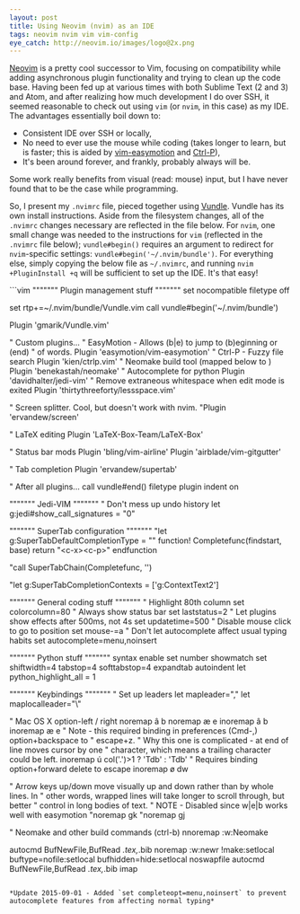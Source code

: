 ```yaml
---
layout: post
title: Using Neovim (nvim) as an IDE
tags: neovim nvim vim vim-config
eye_catch: http://neovim.io/images/logo@2x.png
---
```


[Neovim](http://neovim.io) is a pretty cool successor to Vim, focusing on compatibility while adding asynchronous plugin functionality and trying to clean up the code base.  Having been fed up at various times with both Sublime Text (2 and 3) and Atom, and after realizing how much development I do over SSH, it seemed reasonable to check out using `vim` (or `nvim`, in this case) as my IDE.  The advantages essentially boil down to:

* Consistent IDE over SSH or locally,
* No need to ever use the mouse while coding (takes longer to learn, but is faster; this is aided by [vim-easymotion](https://github.com/easymotion/vim-easymotion) and [Ctrl-P](https://github.com/kien/ctrlp.vim)),
* It's been around forever, and frankly, probably always will be.

Some work really benefits from visual (read: mouse) input, but I have never found that to be the case while programming.

<!--more-->

So, I present my `.nvimrc` file, pieced together using [Vundle](https://github.com/gmarik/Vundle.vim).  Vundle has its own install instructions.  Aside from the filesystem changes, all of the `.nvimrc` changes necessary are reflected in the file below.  For `nvim`, one small change was needed to the instructions for `vim` (reflected in the `.nvimrc` file below); `vundle#begin()` requires an argument to redirect for `nvim`-specific settings: `vundle#begin('~/.nvim/bundle')`.  For everything else, simply copying the below file as `~/.nvimrc`, and running `nvim +PluginInstall +q` will be sufficient to set up the IDE.  It's that easy!

<div class="code-name" title=".nvimrc"></div>
```vim
""""""" Plugin management stuff """""""
set nocompatible
filetype off

set rtp+=~/.nvim/bundle/Vundle.vim
call vundle#begin('~/.nvim/bundle')

Plugin 'gmarik/Vundle.vim'

" Custom plugins...
" EasyMotion - Allows <leader><leader>(b|e) to jump to (b)eginning or (end)
" of words.
Plugin 'easymotion/vim-easymotion'
" Ctrl-P - Fuzzy file search
Plugin 'kien/ctrlp.vim'
" Neomake build tool (mapped below to <c-b>)
Plugin 'benekastah/neomake'
" Autocomplete for python
Plugin 'davidhalter/jedi-vim'
" Remove extraneous whitespace when edit mode is exited
Plugin 'thirtythreeforty/lessspace.vim'

" Screen splitter.  Cool, but doesn't work with nvim.
"Plugin 'ervandew/screen'

" LaTeX editing
Plugin 'LaTeX-Box-Team/LaTeX-Box'

" Status bar mods
Plugin 'bling/vim-airline'
Plugin 'airblade/vim-gitgutter'

" Tab completion
Plugin 'ervandew/supertab'


" After all plugins...
call vundle#end()
filetype plugin indent on

""""""" Jedi-VIM """""""
" Don't mess up undo history
let g:jedi#show_call_signatures = "0"


""""""" SuperTab configuration """""""
"let g:SuperTabDefaultCompletionType = "<c-x><c-u>"
function! Completefunc(findstart, base)
    return "\<c-x>\<c-p>"
endfunction

"call SuperTabChain(Completefunc, '<c-n>')

"let g:SuperTabCompletionContexts = ['g:ContextText2']


""""""" General coding stuff """""""
" Highlight 80th column
set colorcolumn=80
" Always show status bar
set laststatus=2
" Let plugins show effects after 500ms, not 4s
set updatetime=500
" Disable mouse click to go to position
set mouse-=a
" Don't let autocomplete affect usual typing habits
set autocomplete=menu,noinsert


""""""" Python stuff """""""
syntax enable
set number showmatch
set shiftwidth=4 tabstop=4 softtabstop=4 expandtab autoindent
let python_highlight_all = 1


""""""" Keybindings """""""
" Set up leaders
let mapleader=","
let maplocalleader="\\"

" Mac OS X option-left / right
noremap â b
noremap æ e
inoremap â <C-o>b
inoremap æ <C-o>e<right>
" Note - this required binding in preferences (Cmd-,) option+backspace to
" escape+z.
" Why this one is complicated - <C-o> at end of line moves cursor by one
" character, which means a trailing character could be left.
inoremap <expr> ú col('.')>1 ? 'T<Left><C-o>db<Delete>' : '<Backspace>T<Left><c-o>db<Delete>'
" Requires binding option+forward delete to escape
inoremap ø <C-o>dw

" Arrow keys up/down move visually up and down rather than by whole lines.  In
" other words, wrapped lines will take longer to scroll through, but better
" control in long bodies of text.
" NOTE - Disabled since <leader><leader>w|e|b works well with easymotion
"noremap <up> gk
"noremap <down> gj

" Neomake and other build commands (ctrl-b)
nnoremap <C-b> :w<cr>:Neomake<cr>

autocmd BufNewFile,BufRead *.tex,*.bib noremap <buffer> <C-b> :w<cr>:new<bar>r !make<cr>:setlocal buftype=nofile<cr>:setlocal bufhidden=hide<cr>:setlocal noswapfile<cr>
autocmd BufNewFile,BufRead *.tex,*.bib imap <buffer> <C-b> <Esc><C-b>
```

*Update 2015-09-01 - Added `set completeopt=menu,noinsert` to prevent autocomplete features from affecting normal typing*

